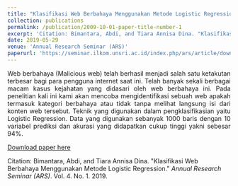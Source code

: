 ```yaml
---
title: "Klasifikasi Web Berbahaya Menggunakan Metode Logistic Regression"
collection: publications
permalink: /publication/2009-10-01-paper-title-number-1
excerpt: 'Citation: Bimantara, Abdi, and Tiara Annisa Dina. "Klasifikasi Web Berbahaya Menggunakan Metode Logistic Regression." <i>Annual Research Seminar (ARS)</i>. Vol. 4. No. 1. 2019.'
date: 2019-05-29
venue: 'Annual Research Seminar (ARS)'
paperurl: 'https://seminar.ilkom.unsri.ac.id/index.php/ars/article/download/1932/920'
---
```

<p style="text-align: justify">Web berbahaya (Malicious web) telah berhasil menjadi salah satu ketakutan terbesar bagi para pengguna internet saat ini. Telah banyak sekali berbagai macam kasus kejahatan yang didasari oleh web berbahaya ini. Pada penelitian kali ini kami akan mencoba mengidentifikasi sebuah web apakah termasuk kategori berbahaya atau tidak tanpa melihat langsung isi dari konten web tersebut. Teknik yang digunakan dalam pengklasifikasian yaitu Logistic Regression.  Data yang digunakan sebanyak 1000 baris dengan  10 variabel prediksi dan akurasi yang didapatkan cukup tinggi yakni sebesar 94%.</p>

[Download paper here](https://seminar.ilkom.unsri.ac.id/index.php/ars/article/download/1932/920)

Citation: Bimantara, Abdi, and Tiara Annisa Dina. "Klasifikasi Web Berbahaya Menggunakan Metode Logistic Regression." <i>Annual Research Seminar (ARS)</i>. Vol. 4. No. 1. 2019.